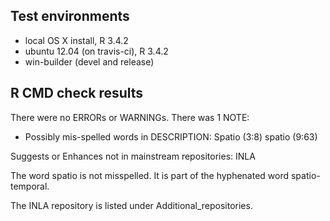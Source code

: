 ## Test environments
* local OS X install, R 3.4.2
* ubuntu 12.04 (on travis-ci), R 3.4.2
* win-builder (devel and release)

## R CMD check results
There were no ERRORs or WARNINGs. There was 1 NOTE:

* Possibly mis-spelled words in DESCRIPTION:
  Spatio (3:8)
  spatio (9:63)

Suggests or Enhances not in mainstream repositories:
  INLA
  
  The word spatio is not misspelled. It is part of the hyphenated word spatio-temporal.
  
  The INLA repository is listed under Additional_repositories.
